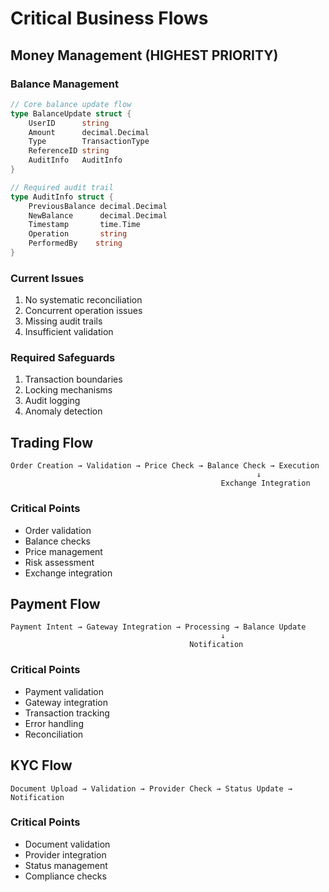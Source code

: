 # Critical Business Flows

## Money Management (HIGHEST PRIORITY)

### Balance Management
```go
// Core balance update flow
type BalanceUpdate struct {
    UserID      string
    Amount      decimal.Decimal
    Type        TransactionType
    ReferenceID string
    AuditInfo   AuditInfo
}

// Required audit trail
type AuditInfo struct {
    PreviousBalance decimal.Decimal
    NewBalance      decimal.Decimal
    Timestamp       time.Time
    Operation       string
    PerformedBy    string
}
```

### Current Issues
1. No systematic reconciliation
2. Concurrent operation issues
3. Missing audit trails
4. Insufficient validation

### Required Safeguards
1. Transaction boundaries
2. Locking mechanisms
3. Audit logging
4. Anomaly detection

## Trading Flow
```
Order Creation → Validation → Price Check → Balance Check → Execution
                                                       ↓
                                               Exchange Integration
```

### Critical Points
- Order validation
- Balance checks
- Price management
- Risk assessment
- Exchange integration

## Payment Flow
```
Payment Intent → Gateway Integration → Processing → Balance Update
                                               ↓
                                        Notification
```

### Critical Points
- Payment validation
- Gateway integration
- Transaction tracking
- Error handling
- Reconciliation

## KYC Flow
```
Document Upload → Validation → Provider Check → Status Update → Notification
```

### Critical Points
- Document validation
- Provider integration
- Status management
- Compliance checks